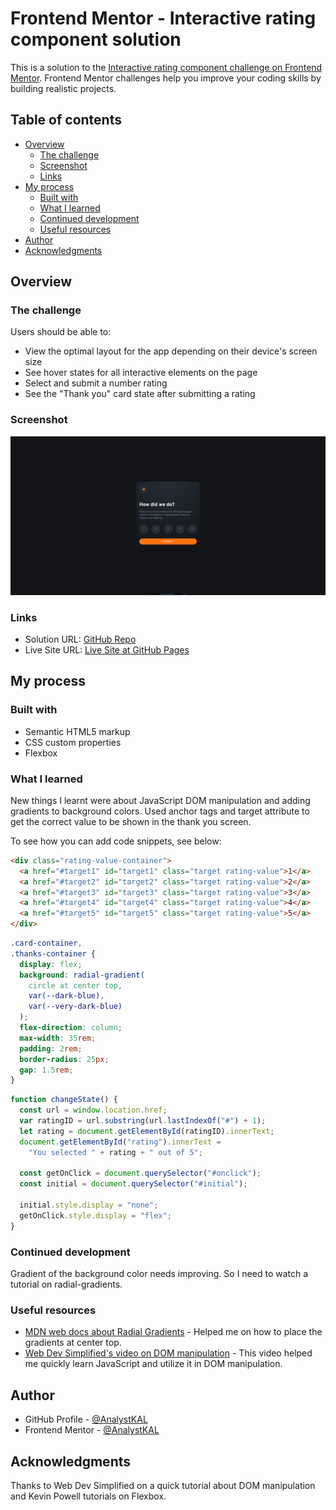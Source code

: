 # Frontend Mentor - Interactive rating component solution

This is a solution to the [Interactive rating component challenge on Frontend Mentor](https://www.frontendmentor.io/challenges/interactive-rating-component-koxpeBUmI). Frontend Mentor challenges help you improve your coding skills by building realistic projects.

## Table of contents

- [Overview](#overview)
  - [The challenge](#the-challenge)
  - [Screenshot](#screenshot)
  - [Links](#links)
- [My process](#my-process)
  - [Built with](#built-with)
  - [What I learned](#what-i-learned)
  - [Continued development](#continued-development)
  - [Useful resources](#useful-resources)
- [Author](#author)
- [Acknowledgments](#acknowledgments)

## Overview

### The challenge

Users should be able to:

- View the optimal layout for the app depending on their device's screen size
- See hover states for all interactive elements on the page
- Select and submit a number rating
- See the "Thank you" card state after submitting a rating

### Screenshot

![](./interactive-component-screenshot.png)

### Links

- Solution URL: [GitHub Repo](https://github.com/AnalystKAL/Interactive-Rating-Component)
- Live Site URL: [Live Site at GitHub Pages](https://analystkal.github.io/Interactive-Rating-Component/)

## My process

### Built with

- Semantic HTML5 markup
- CSS custom properties
- Flexbox

### What I learned

New things I learnt were about JavaScript DOM manipulation and adding gradients to background colors. Used anchor tags and target attribute to get the correct value to be shown in the thank you screen.

To see how you can add code snippets, see below:

```html
<div class="rating-value-container">
  <a href="#target1" id="target1" class="target rating-value">1</a>
  <a href="#target2" id="target2" class="target rating-value">2</a>
  <a href="#target3" id="target3" class="target rating-value">3</a>
  <a href="#target4" id="target4" class="target rating-value">4</a>
  <a href="#target5" id="target5" class="target rating-value">5</a>
</div>
```

```css
.card-container,
.thanks-container {
  display: flex;
  background: radial-gradient(
    circle at center top,
    var(--dark-blue),
    var(--very-dark-blue)
  );
  flex-direction: column;
  max-width: 35rem;
  padding: 2rem;
  border-radius: 25px;
  gap: 1.5rem;
}
```

```js
function changeState() {
  const url = window.location.href;
  var ratingID = url.substring(url.lastIndexOf("#") + 1);
  let rating = document.getElementById(ratingID).innerText;
  document.getElementById("rating").innerText =
    "You selected " + rating + " out of 5";

  const getOnClick = document.querySelector("#onclick");
  const initial = document.querySelector("#initial");

  initial.style.display = "none";
  getOnClick.style.display = "flex";
}
```

### Continued development

Gradient of the background color needs improving. So I need to watch a tutorial on radial-gradients.

### Useful resources

- [MDN web docs about Radial Gradients](https://developer.mozilla.org/en-US/docs/Web/CSS/gradient/radial-gradient) - Helped me on how to place the gradients at center top.
- [Web Dev Simplified's video on DOM manipulation](https://www.youtube.com/watch?v=y17RuWkWdn8) - This video helped me quickly learn JavaScript and utilize it in DOM manipulation.

## Author

- GitHub Profile - [@AnalystKAL](https://github.com/AnalystKAL)
- Frontend Mentor - [@AnalystKAL](https://www.frontendmentor.io/profile/AnalystKAL)

## Acknowledgments

Thanks to Web Dev Simplified on a quick tutorial about DOM manipulation and Kevin Powell tutorials on Flexbox.
